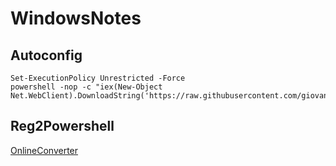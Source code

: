 # WindowsNotes

## Autoconfig

    Set-ExecutionPolicy Unrestricted -Force
    powershell -nop -c "iex(New-Object Net.WebClient).DownloadString('https://raw.githubusercontent.com/giovannimarinaccio/WindowsNotes/master/autoconf/autoconf.ps1')"

    

## Reg2Powershell

[OnlineConverter](https://reg2ps.azurewebsites.net/)
